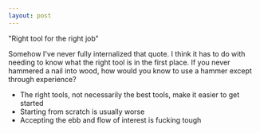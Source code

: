 ```yaml
---
layout: post
---
```


"Right tool for the right job"

Somehow I've never fully internalized that quote. I think it has to do with needing to know what the right tool is in the first place. If you never hammered a nail into wood, how would you know to use a hammer except through experience?



* The right tools, not necessarily the best tools, make it easier to get started
* Starting from scratch is usually worse
* Accepting the ebb and flow of interest is fucking tough